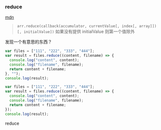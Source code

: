 ### reduce

[mdn](https://developer.mozilla.org/zh-CN/docs/Web/JavaScript/Reference/Global_Objects/Array/reduce)

> `arr.reduce(callback(accumulator, currentValue[, index[, array]])[, initialValue])` 如果没有提供 initialValue 则第一个值除外

发现一个有意思的东西？

```js
var files = ["111", "222", "333", "444"];
var result = files.reduce((content, filename) => {
  console.log("content", content);
  console.log("filename", filename);
  return content + filename;
}, "");
console.log(result);
```

```js
var files = ["111", "222", "333", "444"];
var result = files.reduce((content, filename) => {
  console.log("content", content);
  console.log("filename", filename);
  return content + filename;
});
console.log(result);
```

reduce
